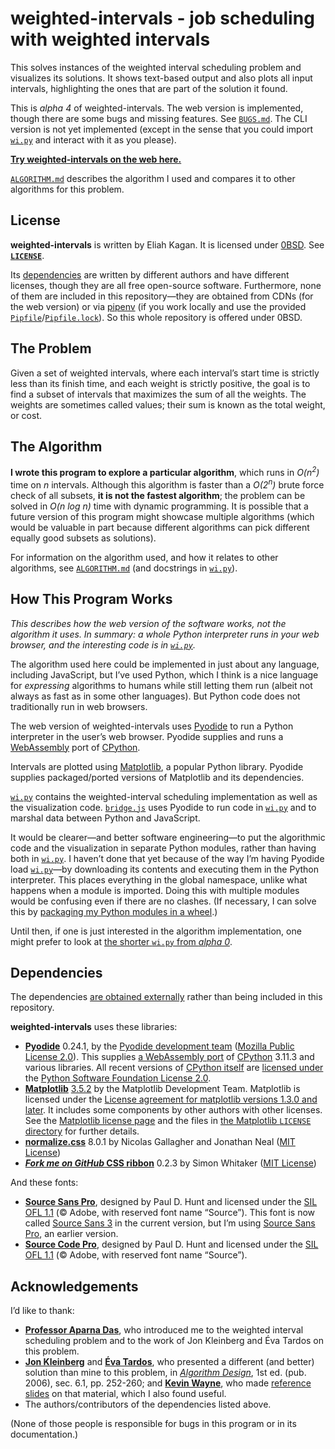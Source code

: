 <!--
  README.md - job scheduling with weighted intervals (readme file)

  Copyright (C) 2021 Eliah Kagan <degeneracypressure@gmail.com>

  Permission to use, copy, modify, and/or distribute this software for any
  purpose with or without fee is hereby granted.

  THE SOFTWARE IS PROVIDED "AS IS" AND THE AUTHOR DISCLAIMS ALL WARRANTIES WITH
  REGARD TO THIS SOFTWARE INCLUDING ALL IMPLIED WARRANTIES OF MERCHANTABILITY
  AND FITNESS. IN NO EVENT SHALL THE AUTHOR BE LIABLE FOR ANY SPECIAL, DIRECT,
  INDIRECT, OR CONSEQUENTIAL DAMAGES OR ANY DAMAGES WHATSOEVER RESULTING FROM
  LOSS OF USE, DATA OR PROFITS, WHETHER IN AN ACTION OF CONTRACT, NEGLIGENCE OR
  OTHER TORTIOUS ACTION, ARISING OUT OF OR IN CONNECTION WITH THE USE OR
  PERFORMANCE OF THIS SOFTWARE.
-->

# weighted-intervals - job scheduling with weighted intervals

This solves instances of the weighted interval scheduling problem and
visualizes its solutions. It shows text-based output and also plots all input
intervals, highlighting the ones that are part of the solution it found.

This is *alpha 4* of weighted-intervals. The web version is implemented,
though there are some bugs and missing features. See [`BUGS.md`](BUGS.md). The
CLI version is not yet implemented (except in the sense that you could import
[`wi.py`](wi.py) and interact with it as you please).

[**Try weighted-intervals on the web
here.**](https://eliahkagan.github.io/weighted-intervals/)

[`ALGORITHM.md`](ALGORITHM.md) describes the algorithm I used and compares it
to other algorithms for this problem.

## License

**weighted-intervals** is written by Eliah Kagan. It is licensed under
[0BSD](https://spdx.org/licenses/0BSD.html). See [**`LICENSE`**](LICENSE).

Its [dependencies](#dependencies) are written by different authors and have
different licenses, though they are all free open-source software. Furthermore,
none of them are included in this repository&mdash;they are obtained from CDNs
(for the web version) or via [pipenv](https://github.com/pypa/pipenv) (if you
work locally and use the provided
[`Pipfile`](Pipfile)/[`Pipfile.lock`](Pipfile.lock)). So this whole repository
is offered under 0BSD.

## The Problem

Given a set of weighted intervals, where each interval&rsquo;s start time is
strictly less than its finish time, and each weight is strictly positive, the
goal is to find a subset of intervals that maximizes the sum of all the
weights. The weights are sometimes called values; their sum is known as the
total weight, or cost.

## The Algorithm

**I wrote this program to explore a particular algorithm**, which runs in
*O(n<sup>2</sup>)* time on *n* intervals. Although this algorithm is faster
than a *O(2<sup>n</sup>)* brute force check of all subsets, **it is not the
fastest algorithm**; the problem can be solved in *O(n log n)* time with
dynamic programming. It is possible that a future version of this program might
showcase multiple algorithms (which would be valuable in part because different
algorithms can pick different equally good subsets as solutions).

For information on the algorithm used, and how it relates to other algorithms,
see [`ALGORITHM.md`](ALGORITHM.md) (and docstrings in [`wi.py`](wi.py)).

## How This Program Works

*This describes how the web version of the software works, not the algorithm it
uses. In summary: a whole Python interpreter runs in your web browser, and the
interesting code is in [`wi.py`](wi.py).*

The algorithm used here could be implemented in just about any language,
including JavaScript, but I&rsquo;ve used Python, which I think is a nice
language for *expressing* algorithms to humans while still letting them run
(albeit not always as fast as in some other languages). But Python code does
not traditionally run in web browsers.

The web version of weighted-intervals uses
[Pyodide](https://pyodide.org/en/stable/) to run a Python interpreter in the
user&rsquo;s web browser. Pyodide supplies and runs a
[WebAssembly](https://webassembly.org/) port of
[CPython](https://www.python.org/).

Intervals are plotted using [Matplotlib](https://matplotlib.org/), a popular
Python library. Pyodide supplies packaged/ported versions of Matplotlib and its
dependencies.

[`wi.py`](wi.py) contains the weighted-interval scheduling implementation as
well as the visualization code. [`bridge.js`](bridge.js) uses Pyodide to run
code in [`wi.py`](wi.py) and to marshal data between Python and JavaScript.

It would be clearer&mdash;and better software engineering&mdash;to put the
algorithmic code and the visualization in separate Python modules, rather than
having both in [`wi.py`](wi.py). I haven&rsquo;t done that yet because of the
way I&rsquo;m having Pyodide load [`wi.py`](wi.py)&mdash;by downloading its
contents and executing them in the Python interpreter. This places everything
in the global namespace, unlike what happens when a module is imported. Doing
this with multiple modules would be confusing even if there are no clashes. (If
necessary, I can solve this by [packaging my Python modules in a
wheel](https://pyodide.org/en/stable/usage/loading-packages.html#installing-wheels-from-arbitrary-urls).)

Until then, if one is just interested in the algorithm implementation, one
might prefer to look at [the shorter `wi.py` from *alpha
0*](https://github.com/EliahKagan/weighted-intervals/blob/alpha-0/wi.py).

## Dependencies

The dependencies [are obtained externally](#license) rather than being included
in this repository.

**weighted-intervals** uses these libraries:

- [**Pyodide**](https://pyodide.org/en/stable/) 0.24.1, by the [Pyodide
  development team](https://pyodide.org/en/stable/project/about.html) ([Mozilla
  Public License 2.0](https://github.com/pyodide/pyodide/blob/main/LICENSE)).
  This supplies [a WebAssembly
  port](https://github.com/pyodide/pyodide/tree/main/cpython) of
  [CPython](https://www.python.org/) 3.11.3 and various libraries. All recent
  versions of [CPython itself](https://github.com/python/cpython) are [licensed
  under](https://github.com/python/cpython/blob/main/LICENSE) the [Python
  Software Foundation License 2.0](https://spdx.org/licenses/PSF-2.0.html).
- [**Matplotlib**](https://matplotlib.org/)
  [3.5.2](https://github.com/pyodide/pyodide/blob/main/packages/matplotlib/meta.yaml)
  by the Matplotlib Development Team. Matplotlib is licensed under the [License
  agreement for matplotlib versions 1.3.0 and
  later](https://github.com/matplotlib/matplotlib/blob/master/LICENSE/LICENSE).
  It includes some components by other authors with other licenses. See the
  [Matplotlib license page](https://matplotlib.org/stable/users/license.html)
  and the files in [the Matplotlib `LICENSE`
  directory](https://github.com/matplotlib/matplotlib/tree/master/LICENSE) for
  further details.
- [**normalize.css**](https://necolas.github.io/normalize.css/) 8.0.1 by
  Nicolas Gallagher and Jonathan Neal ([MIT
  License](https://github.com/necolas/normalize.css/blob/8.0.1/LICENSE.md))
- [***Fork me on GitHub* CSS
  ribbon**](https://simonwhitaker.github.io/github-fork-ribbon-css/) 0.2.3 by
  Simon Whitaker ([MIT
  License](https://github.com/simonwhitaker/github-fork-ribbon-css/blob/0.2.3/LICENSE))

And these fonts:

- [**Source Sans Pro**](https://adobe-fonts.github.io/source-sans/), designed
  by Paul D. Hunt and licensed under the [SIL OFL
  1.1](https://github.com/adobe-fonts/source-sans/blob/release/LICENSE.md)
  (&copy; Adobe, with reserved font name &ldquo;Source&rdquo;). This font is
  now called [Source Sans 3](https://github.com/adobe-fonts/source-sans) in the
  current version, but I&rsquo;m using [Source Sans
  Pro](https://github.com/google/fonts/tree/5b3565e1fe5deface5aae83dd5f6ed07dc77a53d/ofl/sourcesanspro),
  an earlier version.
- [**Source Code Pro**](https://adobe-fonts.github.io/source-code-pro/),
  designed by Paul D. Hunt and licensed under the [SIL OFL
  1.1](https://github.com/adobe-fonts/source-code-pro/blob/release/LICENSE.md)
  (&copy; Adobe, with reserved font name &ldquo;Source&rdquo;).

## Acknowledgements

I&rsquo;d like to thank:

- [**Professor Aparna Das**](https://web.lemoyne.edu/~dasa/), who introduced me
  to the weighted interval scheduling problem and to the work of Jon Kleinberg
  and Éva Tardos on this problem.
- [**Jon Kleinberg**](https://www.cs.cornell.edu/home/kleinber/) and [**Éva
  Tardos**](https://www.cs.cornell.edu/~eva/), who presented a different (and
  better) solution than mine to this problem, in [*Algorithm
  Design*](https://www.pearson.com/us/higher-education/program/Kleinberg-Algorithm-Design/PGM319216.html),
  1st ed. (pub. 2006), sec. 6.1, pp. 252-260; and [**Kevin
  Wayne**](https://www.cs.princeton.edu/~wayne/contact/), who made [reference
  slides](https://www.cs.princeton.edu/~wayne/kleinberg-tardos/pdf/06DynamicProgrammingI.pdf#page=7)
  on that material, which I also found useful.
- The authors/contributors of the dependencies listed above.

(None of those people is responsible for bugs in this program or in its
documentation.)
